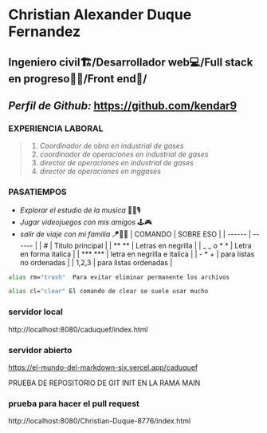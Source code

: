 # Christian Alexander Duque Fernandez 
## Ingeniero civil🏗/Desarrollador web💻/Full stack en progreso👨‍💻/Front end💽/

## _Perfil de Github:_ https://github.com/kendar9

### **EXPERIENCIA LABORAL**
> 1. _Coordinador de obra en industrial de gases_
> 2. _coordinador de operaciones en industrial de gases_
> 3. _director de operaciones en industrial de gases_
> 4. _director de operaciones en inggases_
### **PASATIEMPOS**
- _Explorar el estudio  de la musica_ 🎸🎤🎙  
- _Jugar videojuegos con mis amigos_ 🕹🎮
- _salir de viaje con mi familia_ 🪁🧼🍦
| COMANDO | SOBRE ESO |
| ------ | ------ |
| # | Titulo principal |
| ** ** | Letras en negrilla |
| _ _ o * * | Letra en forma italica |
| *** *** | letra en negrilla e italica |
| - * + | para listas no ordenadas |
| 1,2,3 | para  listas ordenadas |


```sh
alias rm="trash"  Para evitar eliminar permanente los archivos
```
```sh
alias cl="clear" El comando de clear se suele usar mucho
```
### **servidor local**
http://localhost:8080/caduquef/index.html

### **servidor abierto**

https://el-mundo-del-markdown-six.vercel.app/caduquef

PRUEBA DE REPOSITORIO DE GIT INIT EN LA RAMA MAIN

### **prueba para hacer el pull  request**

http://localhost:8080/Christian-Duque-8776/index.html
